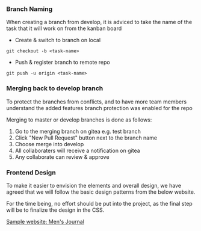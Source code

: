 ### Branch Naming

When creating a branch from develop, it is adviced to take the name of the task that it will work on from the kanban board

- Create & switch to branch on local
```
git checkout -b <task-name>
```
- Push & register branch to remote repo
```
git push -u origin <task-name>
```

### Merging back to develop branch

To protect the branches from conflicts, and to have more team members understand the added features branch protection was enabled for the repo

Merging to master or develop branches is done as follows:
1.  Go to the merging branch on gitea e.g. test branch
2. Click "New Pull Request" button next to the branch name
3. Choose merge into develop
4. All collaboraters will receive a notification on gitea
5. Any collaborate can review & approve

### Frontend Design

To make it easier to envision the elements and overall design, we have agreed that we will follow the basic design patterns from the below website.

For the time being, no effort should be put into the project, as the final step will be to finalize the design in the CSS.

[Sample website: Men's Journal](https://www.mensjournal.com)

